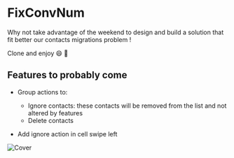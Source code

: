 # FixConvNum

Why not take advantage of the weekend to design and build a solution that fit better our contacts migrations problem !

Clone and enjoy 😄 🚀

## Features to probably come
- Group actions to:
  - Ignore contacts: these contacts will be removed from the list and not altered by features
  - Delete contacts

- Add ignore action in cell swipe left

![Cover](https://github.com/user-attachments/assets/91163509-60a9-4acc-8314-872a1c6cf777)
